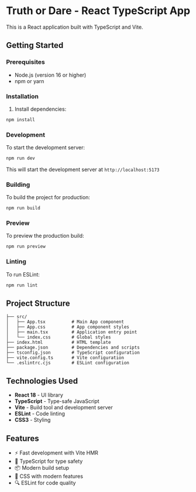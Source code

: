 # Truth or Dare - React TypeScript App

This is a React application built with TypeScript and Vite.

## Getting Started

### Prerequisites
- Node.js (version 16 or higher)
- npm or yarn

### Installation

1. Install dependencies:
```bash
npm install
```

### Development

To start the development server:
```bash
npm run dev
```

This will start the development server at `http://localhost:5173`

### Building

To build the project for production:
```bash
npm run build
```

### Preview

To preview the production build:
```bash
npm run preview
```

### Linting

To run ESLint:
```bash
npm run lint
```

## Project Structure

```
├── src/
│   ├── App.tsx          # Main App component
│   ├── App.css          # App component styles
│   ├── main.tsx         # Application entry point
│   └── index.css        # Global styles
├── index.html           # HTML template
├── package.json         # Dependencies and scripts
├── tsconfig.json        # TypeScript configuration
├── vite.config.ts       # Vite configuration
└── .eslintrc.cjs        # ESLint configuration
```

## Technologies Used

- **React 18** - UI library
- **TypeScript** - Type-safe JavaScript
- **Vite** - Build tool and development server
- **ESLint** - Code linting
- **CSS3** - Styling

## Features

- ⚡ Fast development with Vite HMR
- 🔧 TypeScript for type safety
- 📦 Modern build setup
- 🎨 CSS with modern features
- 🔍 ESLint for code quality